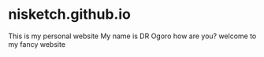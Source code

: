 # nisketch.github.io
This is my personal website
My name is DR Ogoro how are you? welcome to my fancy website
